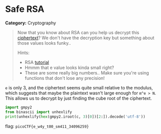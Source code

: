 # Safe RSA
**Category:** Cryptography
> Now that you know about RSA can you help us decrypt this
> [ciphertext](https://2018shell1.picoctf.com/static/ab772a2740031b404eba8d0cc76b43f2/ciphertext)?
> We don't have the decryption key but something about those values looks
> funky..
>
> Hints:
> - RSA [tutorial](https://en.wikipedia.org/wiki/RSA_(cryptosystem))
> - Hmmm that e value looks kinda small right?
> - These are some really big numbers.. Make sure you're using functions that
>   don't lose any precision!

`e` is only 3, and the ciphertext seems quite small relative to the modulus,
which suggests that maybe the plaintext wasn't large enough for `m^e > N`. This
allows us to decrypt by just finding the cube root of the ciphertext.

```python
import gmpy2
from binascii import unhexlify
print(unhexlify(hex(gmpy2.iroot(c, 3)[0])[2:]).decode('utf-8'))
```

flag: `picoCTF{e_w4y_t00_sm411_34096259}`
